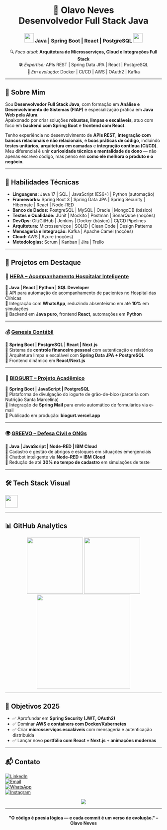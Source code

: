 <h1 align="center">🚀 Olavo Neves<br>Desenvolvedor Full Stack Java</h1>

<div align="center">
  <h3>
    <img src="https://emojis.slackmojis.com/emojis/images/1643514076/5919/hot_java.gif?1643514076" width="30"/>
    Java | Spring Boot | React | PostgreSQL
    <img src="https://emojis.slackmojis.com/emojis/images/1643514076/5919/hot_java.gif?1643514076" width="30"/>
  </h3>
  
  <p>
    🔍 <em>Foco atual:</em> <strong>Arquitetura de Microsserviços, Cloud e Integrações Full Stack</strong><br>
    🛠️ <em>Expertise:</em> APIs REST | Spring Data JPA | React | PostgreSQL<br>
    🌱 <em>Em evolução:</em> Docker | CI/CD | AWS | OAuth2 | Kafka
  </p>
</div>

---

## 📌 Sobre Mim

Sou **Desenvolvedor Full Stack Java**, com formação em **Análise e Desenvolvimento de Sistemas (FIAP)** e especialização prática em **Java Web pela Alura**.  
Apaixonado por criar soluções **robustas, limpas e escaláveis**, atuo com foco em **backend com Spring Boot** e **frontend com React**.

Tenho experiência no desenvolvimento de **APIs REST**, **integração com bancos relacionais e não relacionais**, e **boas práticas de código**, incluindo **testes unitários**, **arquitetura em camadas** e **integração contínua (CI/CD)**.  
Meu diferencial é unir **curiosidade técnica e mentalidade de dono** — não apenas escrevo código, mas penso em **como ele melhora o produto e o negócio**.

---

## 🧠 Habilidades Técnicas

- **Linguagens:** Java 17 | SQL | JavaScript (ES6+) | Python (automação)
- **Frameworks:** Spring Boot 3 | Spring Data JPA | Spring Security | Hibernate | React | Node-RED  
- **Banco de Dados:** PostgreSQL | MySQL | Oracle | MongoDB (básico)
- **Testes e Qualidade:** JUnit | Mockito | Postman | SonarQube (noções)
- **DevOps:** Git/GitHub | Jenkins | Docker (básico) | CI/CD Pipelines
- **Arquitetura:** Microsserviços | SOLID | Clean Code | Design Patterns
- **Mensageria e Integração:** Kafka | Apache Camel (noções)
- **Cloud:** AWS | Azure (noções)
- **Metodologias:** Scrum | Kanban | Jira | Trello

---

## 🚀 Projetos em Destaque

### 🧩 [HERA – Acompanhamento Hospitalar Inteligente](https://github.com/olavoneves)
📌 **Java | React | Python | SQL Developer**  
🔹 API para automação de acompanhamento de pacientes no Hospital das Clínicas  
🔹 Integração com **WhatsApp**, reduzindo absenteísmo em até **10%** em simulações  
🔹 Backend em **Java puro**, frontend **React**, automações em **Python**

---

### 💰 [Genesis Contábil](https://github.com/olavoneves/genesis-contabil)
📌 **Spring Boot | PostgreSQL | React | Next.js**  
🔹 Sistema de **controle financeiro pessoal** com autenticação e relatórios  
🔹 Arquitetura limpa e escalável com **Spring Data JPA + PostgreSQL**  
🔹 Frontend dinâmico em **React/Next.js**

---

### 🥛 [BIOGURT – Projeto Acadêmico](https://biogurt.vercel.app)
📌 **Spring Boot | JavaScript | PostgreSQL**  
🔹 Plataforma de divulgação do iogurte de grão-de-bico (parceria com Nutrição Santa Marcelina)  
🔹 Integração de **Spring Mail** para envio automático de formulários via e-mail  
🔹 Publicado em produção: **biogurt.vercel.app**

---

### 🌍 [GREEVO – Defesa Civil e ONGs]([https://github.com/olavoneves](https://github.com/olavoneves/Greevo))
📌 **Java | JavaScript | Node-RED | IBM Cloud**  
🔹 Cadastro e gestão de abrigos e estoques em situações emergenciais  
🔹 Chatbot inteligente via **Node-RED + IBM Cloud**  
🔹 Redução de até **30% no tempo de cadastro** em simulações de teste

---

## 🛠️ Tech Stack Visual

<div align="left">
  <img src="https://skillicons.dev/icons?i=java,spring,postgres,hibernate,react,python,docker,git" height="40" />
</div>

---

## 📊 GitHub Analytics

<div align="center">
  <img src="https://github-readme-stats.vercel.app/api?username=olavoneves&show_icons=true&theme=github_dark&include_all_commits=true&count_private=true" height="180" />
  <img src="https://github-readme-stats.vercel.app/api/top-langs?username=olavoneves&layout=compact&theme=github_dark" height="180" />
  <img src="https://github-readme-activity-graph.vercel.app/graph?username=olavoneves&theme=github-dark-dimmed&area=true&radius=16" height="300" />
</div>

---

## 🎯 Objetivos 2025

- ✅ Aprofundar em **Spring Security (JWT, OAuth2)**  
- ✅ Dominar **AWS e containers com Docker/Kubernetes**  
- ✅ Criar **microsserviços escaláveis** com mensageria e autenticação distribuída  
- ✅ Lançar novo **portfólio com React + Next.js + animações modernas**

---

## 📬 Contato

[![LinkedIn](https://img.shields.io/badge/LinkedIn-0077B5?style=for-the-badge&logo=linkedin&logoColor=white)](https://linkedin.com/in/olavoneves)  
[![Email](https://img.shields.io/badge/Gmail-D14836?style=for-the-badge&logo=gmail&logoColor=white)](mailto:olavo9neves@gmail.com)  
[![WhatsApp](https://img.shields.io/badge/WhatsApp-25D366?style=for-the-badge&logo=whatsapp&logoColor=white)](https://wa.me/5511955502307)  
[![Instagram](https://img.shields.io/badge/Instagram-E4405F?style=for-the-badge&logo=instagram&logoColor=white)](https://instagram.com/olavoneves_)

<div align="center">
  <img src="https://visitor-badge.laobi.icu/badge?page_id=olavoneves.olavoneves&left_color=darkslategrey&right_color=dodgerblue&left_text=Profile%20Views" />
</div>

---

<h4 align="center">"O código é poesia lógica — e cada commit é um verso de evolução." – Olavo Neves</h4>

